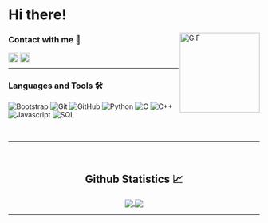 # Hi there!

<img align="right" alt="GIF" height="160px" src="https://c.tenor.com/41I-iMyClCgAAAAd/programmer-programming.gif" />

### Contact with me 📝

[<img align="left" alt="bilgehangecici | LinkedIn" width="20px" src="https://i.pinimg.com/originals/de/b4/6f/deb46f02a59e3b3a2aa58fac16290d63.gif" />][linkedin]
[<img align="left" alt="bilgehangecici | Instagram" width="20px" src="https://thumbs.gfycat.com/OrnateOrneryFoal-max-1mb.gif" />][instagram]

<br />

---

### Languages and Tools 🛠

![Bootstrap](https://img.shields.io/badge/-Bootstrap-563D7C?style=flat-square&logo=Bootstrap)
![Git](https://img.shields.io/badge/-Git-%23F05032?style=flat-square&logo=git&logoColor=%23ffffff)
![GitHub](https://img.shields.io/badge/-GitHub-181717?style=flat-square&logo=github)
![Python](https://github.com/iarinhasz/iarinhasz/assets/91329879/d0eb5bb0-df3e-4da9-8317-06691570284c)
![C](https://github.com/iarinhasz/iarinhasz/assets/91329879/1c621157-e4ce-494e-a250-715a84bd2f25)
![C++](https://github.com/iarinhasz/iarinhasz/assets/91329879/1ef198d0-d418-4f10-b84e-973d38ac815a)
![Javascript](https://github.com/iarinhasz/iarinhasz/assets/91329879/e972e662-19bb-4095-9b7f-6e2ee9e523f1)
![SQL](https://github.com/iarinhasz/iarinhasz/assets/91329879/d9b62b11-9337-40d2-b519-62ba2f5b7c71)


<br/>

---

<br/>

  <h2 align="center"> Github Statistics 📈 </h2>
  
  <div align="center"> 
     <a href="">
      <img align="center" src="https://github-readme-stats-sigma-five.vercel.app/api?username=iarinhasz&show_icons=true&include_all_commits=true&count_private=true&theme=react&line_height=40" />
    </a>
    <a href="">
      <img align="center" src="https://github-readme-stats.vercel.app/api/top-langs/?username=iarinhasz&theme=react&line_height=40&hide=css"/>
    </a>
</div
  
<br/>

 
---

[instagram]: https://www.instagram.com/iarayasminsz/
[linkedin]: https://www.linkedin.com/in/iarayasminsz/
